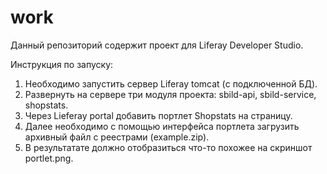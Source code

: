 # work
Данный репозиторий содержит проект для Liferay Developer Studio.

Инструкция по запуску:
1) Необходимо запустить сервер Liferay tomcat (с подключенной БД).
2) Развернуть на сервере три модуля проекта: sbild-api, sbild-service, shopstats.
3) Через Lieferay portal добавить портлет Shopstats на страницу.
4) Далее необходимо с помощью интерфейса портлета загрузить архивный файл с реестрами (example.zip).
5) В результатате должно отобразиться что-то похожее на скриншот portlet.png.
